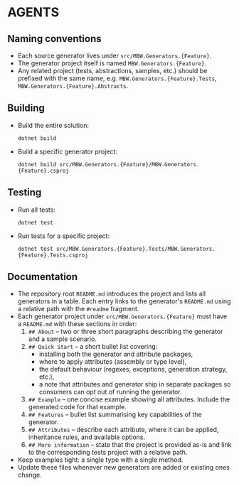 # AGENTS

## Naming conventions
- Each source generator lives under `src/MBW.Generators.{Feature}`.
- The generator project itself is named `MBW.Generators.{Feature}`.
- Any related project (tests, abstractions, samples, etc.) should be prefixed with the same name, e.g. `MBW.Generators.{Feature}.Tests`, `MBW.Generators.{Feature}.Abstracts`.

## Building
- Build the entire solution:
  ```
  dotnet build
  ```
- Build a specific generator project:
  ```
  dotnet build src/MBW.Generators.{Feature}/MBW.Generators.{Feature}.csproj
  ```

## Testing
- Run all tests:
  ```
  dotnet test
  ```
- Run tests for a specific project:
  ```
  dotnet test src/MBW.Generators.{Feature}.Tests/MBW.Generators.{Feature}.Tests.csproj
  ```

## Documentation
- The repository root `README.md` introduces the project and lists all generators in a table. Each entry links to the generator's `README.md` using a relative path with the `#readme` fragment.
- Each generator project under `src/MBW.Generators.{Feature}` must have a `README.md` with these sections in order:
  1. `## About` – two or three short paragraphs describing the generator and a sample scenario.
  2. `## Quick Start` – a short bullet list covering:
     - installing both the generator and attribute packages,
     - where to apply attributes (assembly or type level),
     - the default behaviour (regexes, exceptions, generation strategy, etc.),
     - a note that attributes and generator ship in separate packages so consumers can opt out of running the generator.
  3. `## Example` – one concise example showing all attributes. Include the generated code for that example.
  4. `## Features` – bullet list summarising key capabilities of the generator.
  5. `## Attributes` – describe each attribute, where it can be applied, inheritance rules, and available options.
  6. `## More information` – state that the project is provided as-is and link to the corresponding tests project with a relative path.
- Keep examples tight: a single type with a single method.
- Update these files whenever new generators are added or existing ones change.
